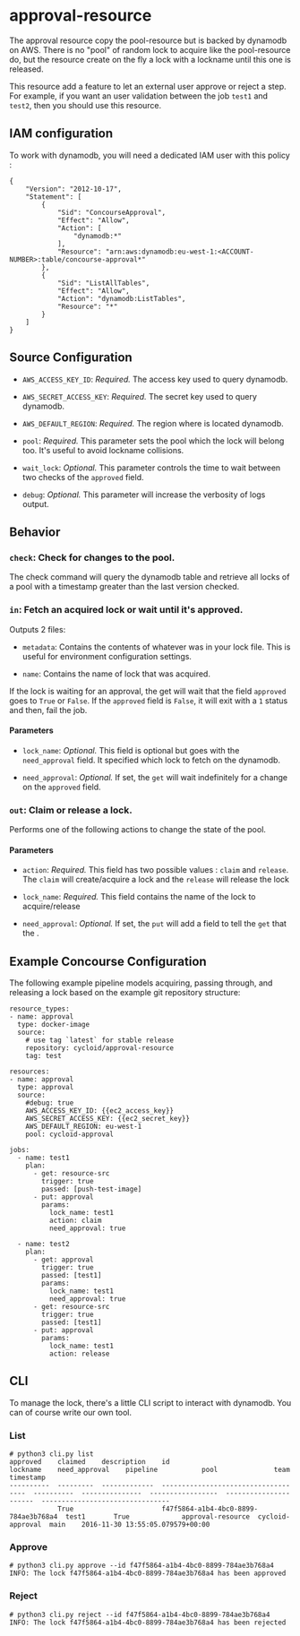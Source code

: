 # approval-resource

The approval resource copy the pool-resource but is backed by dynamodb on AWS.
There is no "pool" of random lock to acquire like the pool-resource do, but the resource create on the fly a lock with a lockname until this one is released.

This resource add a feature to let an external user approve or reject a step. For example, if you want an user validation between the job `test1` and `test2`, then you should use this resource.

## IAM configuration

To work with dynamodb, you will need a dedicated IAM user with this policy :

```
{
    "Version": "2012-10-17",
    "Statement": [
        {
            "Sid": "ConcourseApproval",
            "Effect": "Allow",
            "Action": [
                "dynamodb:*"
            ],
            "Resource": "arn:aws:dynamodb:eu-west-1:<ACCOUNT-NUMBER>:table/concourse-approval*"
        },
        {
            "Sid": "ListAllTables",
            "Effect": "Allow",
            "Action": "dynamodb:ListTables",
            "Resource": "*"
        }
    ]
}
```

## Source Configuration

* `AWS_ACCESS_KEY_ID`: *Required.* The access key used to query dynamodb.

* `AWS_SECRET_ACCESS_KEY`: *Required.* The secret key used to query dynamodb.

* `AWS_DEFAULT_REGION`: *Required.* The region where is located dynamodb.

* `pool`: *Required.* This parameter sets the pool which the lock will belong too. It's useful to avoid lockname collisions.

* `wait_lock`: *Optional.* This parameter controls the time to wait between two checks of the `approved` field.

* `debug`: *Optional.* This parameter will increase the verbosity of logs output.

## Behavior

### `check`: Check for changes to the pool.

The check command will query the dynamodb table and retrieve all locks of a pool with a timestamp greater than the last version checked.


### `in`: Fetch an acquired lock or wait until it's approved.

Outputs 2 files:

* `metadata`: Contains the contents of whatever was in your lock file. This is
  useful for environment configuration settings.

* `name`: Contains the name of lock that was acquired.

If the lock is waiting for an approval, the get will wait that the field `approved` goes to `True` or `False`.
If the `approved` field is `False`, it will exit with a `1` status and then, fail the job.

#### Parameters

* `lock_name`: *Optional.* This field is optional but goes with the `need_approval` field. It specified which lock to fetch on the dynamodb.
  
* `need_approval`: *Optional.* If set, the `get` will wait indefinitely for a change on the `approved` field.


### `out`: Claim or release a lock.

Performs one of the following actions to change the state of the pool.

#### Parameters

* `action`: *Required.* This field has two possible values : `claim` and `release`.
  The `claim` will create/acquire a lock and the `release` will release the lock

* `lock_name`: *Required.* This field contains the name of the lock to acquire/release

* `need_approval`: *Optional.* If set, the `put` will add a field to tell the `get` that the .

## Example Concourse Configuration

The following example pipeline models acquiring, passing through, and releasing
a lock based on the example git repository structure:

```
resource_types:
- name: approval
  type: docker-image
  source:
    # use tag `latest` for stable release
    repository: cycloid/approval-resource
    tag: test

resources:
- name: approval
  type: approval
  source:
    #debug: true
    AWS_ACCESS_KEY_ID: {{ec2_access_key}}
    AWS_SECRET_ACCESS_KEY: {{ec2_secret_key}}
    AWS_DEFAULT_REGION: eu-west-1
    pool: cycloid-approval
    
jobs:
  - name: test1
    plan:
      - get: resource-src
        trigger: true
        passed: [push-test-image]
      - put: approval
        params:
          lock_name: test1
          action: claim
          need_approval: true

  - name: test2
    plan:
      - get: approval
        trigger: true
        passed: [test1]
        params:
          lock_name: test1
          need_approval: true
      - get: resource-src
        trigger: true
        passed: [test1]
      - put: approval
        params:
          lock_name: test1
          action: release

```

## CLI

To manage the lock, there's a little CLI script to interact with dynamodb.
You can of course write our own tool.

### List
```
# python3 cli.py list
approved    claimed    description    id                                    lockname    need_approval    pipeline           pool              team    timestamp
----------  ---------  -------------  ------------------------------------  ----------  ---------------  -----------------  ----------------  ------  --------------------------------
            True                      f47f5864-a1b4-4bc0-8899-784ae3b768a4  test1       True             approval-resource  cycloid-approval  main    2016-11-30 13:55:05.079579+00:00
```

### Approve
```
# python3 cli.py approve --id f47f5864-a1b4-4bc0-8899-784ae3b768a4
INFO: The lock f47f5864-a1b4-4bc0-8899-784ae3b768a4 has been approved
```

### Reject
```
# python3 cli.py reject --id f47f5864-a1b4-4bc0-8899-784ae3b768a4
INFO: The lock f47f5864-a1b4-4bc0-8899-784ae3b768a4 has been rejected
```
